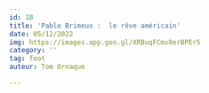 ```yaml
---
id: 18
title: 'Pablo Brimeux :  le rêve américain'
date: 05/12/2022
img: https://images.app.goo.gl/XRBuqFCmv8erBPEr5
category: ''
tag: foot
auteur: Tom Ornaque

---
```

